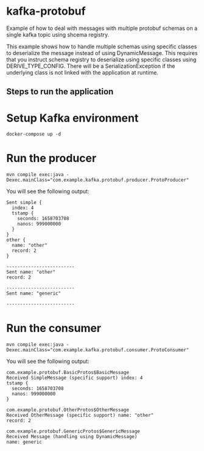 # kafka-protobuf
Example of how to deal with messages with multiple protobuf schemas on a single kafka topic using shcema registry.

This example shows how to handle multiple schemas using specific classes to deserialize the message instead of using DynamicMessage. This requires that you instruct schema registry to deserialize using specific classes using DERIVE_TYPE_CONFIG. There will be a SerializationException if the underlying class is not linked with the application at runtime.

## Steps to run the application

# Setup Kafka environment
```docker-compose up -d ```

# Run the producer
``` mvn compile exec:java -Dexec.mainClass="com.example.kafka.protobuf.producer.ProtoProducer" ```

You will see the following output:
```
Sent simple {
  index: 4
  tstamp {
    seconds: 1658703708
    nanos: 999000000
  }
}
other {
  name: "other"
  record: 2
}

-------------------------
Sent name: "other"
record: 2

-------------------------
Sent name: "generic"

-------------------------
```
# Run the consumer
``` mvn compile exec:java -Dexec.mainClass="com.example.kafka.protobuf.consumer.ProtoConsumer" ```

You will see the following output:
```
com.example.protobuf.BasicProtos$BasicMessage
Received SimpleMessage (specific support) index: 4
tstamp {
  seconds: 1658703708
  nanos: 999000000
}

com.example.protobuf.OtherProtos$OtherMessage
Received OtherMessage (specific support) name: "other"
record: 2

com.example.protobuf.GenericProtos$GenericMessage
Received Message (handling using DynamicMessage)
name: generic

